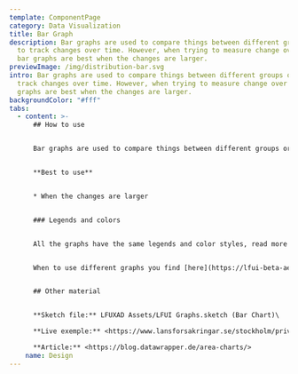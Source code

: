```yaml
---
template: ComponentPage
category: Data Visualization
title: Bar Graph
description: Bar graphs are used to compare things between different groups or
  to track changes over time. However, when trying to measure change over time,
  bar graphs are best when the changes are larger.
previewImage: /img/distribution-bar.svg
intro: Bar graphs are used to compare things between different groups or to
  track changes over time. However, when trying to measure change over time, bar
  graphs are best when the changes are larger.
backgroundColor: "#fff"
tabs:
  - content: >-
      ## How to use


      Bar graphs are used to compare things between different groups or to track changes over time. 


      **Best to use**


      * When the changes are larger


      ### Legends and colors


      All the graphs have the same legends and color styles, read more [here](https://lfui-beta-aedd0a.netlify.com/components/web/data-visualization/graphsand-charts#the-different-parts).


      When to use different graphs you find [here](https://lfui-beta-aedd0a.netlify.com/components/web/data-visualization/graphsand-charts#type-of-graph).


      ## Other material


      **Sketch file:** LFUXAD Assets/LFUI Graphs.sketch (Bar Chart)\

      **Live exemple:** <https://www.lansforsakringar.se/stockholm/privat/bank/spara/fondkurser/fond/?shortcut=1&id=F00000WYMY>[](https://www.lansforsakringar.se/stockholm/privat/)\

      **Article:** <https://blog.datawrapper.de/area-charts/>
    name: Design
---
```

